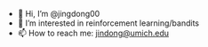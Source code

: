 - 👋 Hi, I’m @jingdong00
- 👀 I’m interested in reinforcement learning/bandits
- 📫 How to reach me: jindong@umich.edu

<!---
jingdong00/jingdong00 is a ✨ special ✨ repository because its `README.md` (this file) appears on your GitHub profile.
You can click the Preview link to take a look at your changes.
--->

